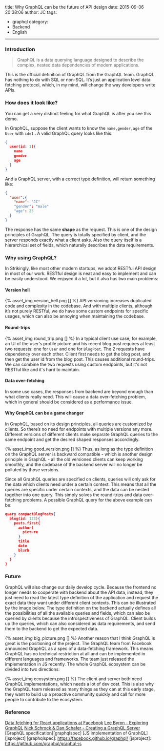 title: Why GraphQL can be the future of API design
date: 2015-09-06 20:38:06
author: JC
tags:
- graphql
category:
- Backend
- English
---
### Introduction

>GraphQL is a data querying language designed to describe the complex, nested data dependencies of modern applications.

This is the official definition of GraphQL from the GraphQL team. GraphQL has nothing to do with SQL or non-SQL. It’s just an application level data fetching protocol, which, in my mind, will change the way developers write APIs.

<!-- more -->

### How does it look like?

You can get a very distinct feeling for what GraphQL is after you see this demo.

In GraphQL, suppose the client wants to know the `name,gender,age` of the `User` with `id=1` . A valid GraphQL query looks like this:

```json
{
  user(id: 1){
    name
    gender
    age
  }
}
```

And a GraphQL server, with a correct type definition, will return something like:

```json
{
  "user":{
    "name": "JC"
    "gender": "male"
    "age": 25
  }
}
```

The response has the same **shape** as the request. This is one of the design principles of GraphQL. The query is totally specified by client, and the server responds exactly what a client asks. Also the query itself is a hierarchical set of fields, which  naturally describes the data requirements.

### Why using GraphQL?

In Strikingly, like most other modern startups, we adopt RESTful API design in most of our work. RESTful design is neat and easy to implement and can be easily understood. We enjoyed it a lot, but it also has two main problems:

#### Version hell

{% asset_img version_hell.png [] %}
API versioning increases duplicated code and complexity in the codebase. And with multiple clients, although it’s not purely RESTful, we do have some custom endpoints for specific usages, which can also be annoying when maintaining the codebase.

#### Round-trips

{% asset_img round_trip.png [] %}
In a typical client use case, for example, an UI of the user's profile picture and his recent blog post requires at least two requests: one for `User` and one for `BlogPost`. The 2 requests have dependency over each other. Client first needs to get the blog post, and then get the user id from the blog post. This causes additional round-trips. We can combine the two requests using custom endpoints, but it's not RESTful like and it's hard to maintain.

#### Data over-fetching

In some use cases, the responses from backend are beyond enough than what clients really need. This will cause a data over-fetching problem, which in general should be considered as a performance issue.

#### Why GraphQL can be a game changer

In GraphQL, based on its design principles, all queries are customized by clients. So there’s no need for endpoints with multiple versions any more. Different versions of different clients make separate GraphQL queries to the same endpoint and get the desired shaped responses accordingly.

{% asset_img good_version.png [] %}
Thus, as long as the type definition on the GraphQL server is backward compatible - which is another design principle in GraphQL - all the old versioned clients can keep working smoothly, and the codebase of the backend server will no longer be polluted by those versions.

Since all GraphQL queries are specified on clients, queries will only ask for the data which clients need under a certain context. This means that all the queries are specific under certain contexts, and the data can be nested together into one query. This simply solves the round-trips and data over-fetching problems. A possible GraphQL query for the above example can be:

```json
query compactBlogPosts{
  blog(id: 123){
    posts.first{
      author{
        picture
      }
      title
      date
      blurb
    }
  }
}
```



### Future

GraphQL will also change our daily develop cycle. Because the frontend no longer needs to cooperate with backend about the API data, instead, they just need to read the latest type definition of the application and request the exact data they want under different client contexts. This can be illustrated by the image below. The type definition on the backend actually defines all the possibilities of all the available queries and fields, which can also be queried by clients because the introspectiveness of GraphQL. Client builds up the queries, which can also considered as data requirements, and send them to the backend to get the expected data.

{% asset_img big_picture.png [] %}
Another reason that I think GraphQL is great is the positioning of the project. The GraphQL team from Facebook announced GraphQL as a spec of a data-fetching framework. This means GraphQL has no technical restriction at all and can be implemented in different languages and frameworks. The team just released the implementation in JS recently. The whole GraphQL ecosystem can be divided into two directions:

{% asset_img ecosystem.png [] %}
The client and server both need GraphQL implementations, which needs a lot of dev cost. This is also why the GraphQL team released as many things as they can at this early stage, they want to build up a proactive community quickly and call for more people to contribute to the ecosystem.

### Reference

[Data fetching for React applications at Facebook](https://www.youtube.com/watch?v=9sc8Pyc51uU)
[Lee Byron - Exploring GraphQL](https://www.youtube.com/watch?v=WQLzZf34FJ8)
[Nick Schrock & Dan Schafer - Creating a GraphQL Server](https://www.youtube.com/watch?v=gY48GW87Feo)
[GraphQL specification][graphqlspec]
[JS implementation of GraphQL][jsproject]
[graphqlspec]: https://facebook.github.io/graphql/
[jsproject]: https://github.com/graphql/graphql-js


